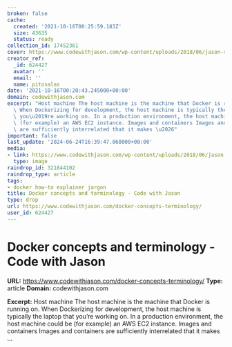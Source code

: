 ```yaml
---
broken: false
cache:
  created: '2021-10-16T00:25:59.183Z'
  size: 43635
  status: ready
collection_id: 17452361
cover: https://www.codewithjason.com/wp-content/uploads/2018/06/jason-swett.jpg
creator_ref:
  _id: 624427
  avatar: ''
  email: ''
  name: pitosalas
date: '2021-10-16T00:20:43.245000+00:00'
domain: codewithjason.com
excerpt: "Host machine The host machine is the machine that Docker is running on.\
  \ When Dockerizing for development, the host machine is typically the laptop that\
  \ you\u2019re working on. In a production environment, the host machine could be\
  \ (for example) an AWS EC2 instance. Images and containers Images and containers\
  \ are sufficiently interrelated that it makes \u2026"
important: false
last_update: '2024-06-24T16:39:47.068000+00:00'
media:
- link: https://www.codewithjason.com/wp-content/uploads/2018/06/jason-swett.jpg
  type: image
raindrop_id: 321844102
raindrop_type: article
tags:
- docker how-to explainer jargon
title: Docker concepts and terminology - Code with Jason
type: drop
url: https://www.codewithjason.com/docker-concepts-terminology/
user_id: 624427
---
```


# Docker concepts and terminology - Code with Jason

**URL:** https://www.codewithjason.com/docker-concepts-terminology/
**Type:** article
**Domain:** codewithjason.com

**Excerpt:** Host machine The host machine is the machine that Docker is running on. When Dockerizing for development, the host machine is typically the laptop that you’re working on. In a production environment, the host machine could be (for example) an AWS EC2 instance. Images and containers Images and containers are sufficiently interrelated that it makes …
